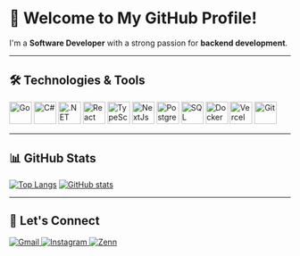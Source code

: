 # 👋 Welcome to My GitHub Profile!

I'm a **Software Developer** with a strong passion for **backend development**.

---

## 🛠 Technologies & Tools

<p align="left">
  <img src="https://cdn.jsdelivr.net/gh/devicons/devicon/icons/go/go-original.svg" alt="Go" width="40" height="40"/> 
  <img src="https://cdn.jsdelivr.net/gh/devicons/devicon/icons/csharp/csharp-original.svg" alt="C#" width="40" height="40"/> 
  <img src="https://cdn.jsdelivr.net/gh/devicons/devicon/icons/dotnetcore/dotnetcore-original.svg" alt=".NET Core" width="40" height="40"/>
  <img src="https://cdn.jsdelivr.net/gh/devicons/devicon/icons/react/react-original.svg" alt="React" width="40" height="40"/>
  <img src="https://cdn.jsdelivr.net/gh/devicons/devicon/icons/typescript/typescript-original.svg" alt="TypeScript" width="40" height="40"/>
  <img src="https://cdn.jsdelivr.net/gh/devicons/devicon/icons/nextjs/nextjs-original.svg" alt="NextJs" width="40" height="40"/>
  <img src="https://cdn.jsdelivr.net/gh/devicons/devicon/icons/postgresql/postgresql-original.svg" alt="PostgreSQL" width="40" height="40"/>
  <img src="https://cdn.jsdelivr.net/gh/devicons/devicon/icons/microsoftsqlserver/microsoftsqlserver-plain.svg" alt="SQL Server" width="40" height="40"/>
  <img src="https://cdn.jsdelivr.net/gh/devicons/devicon/icons/docker/docker-original.svg" alt="Docker" width="40" height="40"/>
  <img src="https://cdn.jsdelivr.net/gh/devicons/devicon/icons/vercel/vercel-original.svg" alt="Vercel" width="40" height="40"/>
  <img src="https://cdn.jsdelivr.net/gh/devicons/devicon/icons/git/git-original.svg" alt="Git" width="40" height="40"/>
</p>

---

## 📊 GitHub Stats

[![Top Langs](https://github-readme-stats.vercel.app/api/top-langs/?username=shundev23&layout=compact)](https://github.com/shundev23)
[![GitHub stats](https://github-readme-stats.vercel.app/api?username=shundev23&show_icons=true&count_private=true)](https://github.com/shundev23)

---

## 🤝 Let's Connect

<p align="left">
  <!-- Gmail -->
  <a href="mailto:zenwave.nanyo@example.com" target="_blank">
    <img src="https://img.shields.io/badge/Email-Gmail-red?style=for-the-badge&logo=gmail" alt="Gmail"/>
  </a>
  <!-- Instagram -->
  <a href="https://instagram.com/o2g_sn" target="_blank">
    <img src="https://img.shields.io/badge/Instagram-Profile-purple?style=for-the-badge&logo=instagram" alt="Instagram"/>
  </a>
  <!-- Zenn -->
  <a href="https://zenn.dev/nihiru" target="_blank">
    <img src="https://img.shields.io/badge/Zenn-Profile-blue?style=for-the-badge&logo=zenn" alt="Zenn"/>
  </a>
</p>
